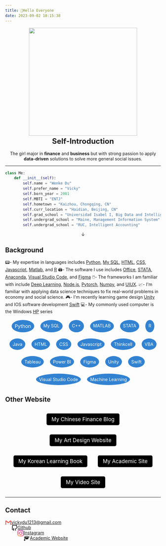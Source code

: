 ```yaml
---
title: 👋Hello Everyone
date: 2023-09-02 10:15:38
---
```


<style>
.shake-image:hover {
  animation: shake 2s; /* 增加动画持续时间 */
  animation-iteration-count: infinite;
}

@keyframes shake {
  0% { transform: translate(2px, 2px) rotate(0deg); }
  10% { transform: translate(-2px, -4px) rotate(-2deg); }
  20% { transform: translate(-4px, 0px) rotate(2deg); }
  30% { transform: translate(4px, 4px) rotate(0deg); }
  40% { transform: translate(2px, -2px) rotate(2deg); }
  50% { transform: translate(-2px, 4px) rotate(-2deg); }
  60% { transform: translate(-4px, 2px) rotate(0deg); }
  70% { transform: translate(4px, 2px) rotate(-2deg); }
  80% { transform: translate(-2px, -2px) rotate(2deg); }
  90% { transform: translate(2px, 4px) rotate(0deg); }
  100% { transform: translate(2px, -4px) rotate(-2deg); }
}
.button-container {
  text-align: center; /* Center aligns the contents */
}

.button {
  background-color: black;
  border: 1px solid transparent;
  text-align: center;
  border-radius: 5px;
  padding: 8px 15px;
  display: inline-block;
  font-size: 17px;
  color: white !important;
  text-decoration: none;
  margin: 15px; /* Increased margin */
}

.button:hover {
        background-color: rgba(0, 100, 200, 0.8);
        color: white;
    }

    .bubble-container {
        display: flex;
        flex-wrap: wrap;
        justify-content: center;
        gap: 10px;
        text-align: left; /* Changed from center to left */
    }

    .bubble {
        display: inline-block;
        padding: 10px;
        margin: 5px;
        border-radius: 50%;
        background-color: rgba(0, 100, 200, 0.8);
        color: white; /* Changed from black to white */
        text-decoration: none;
        font-size: 14px;
        transition: transform 0.3s;
    }
    .bubble:hover {
        transform: scale(1.2);
        animation: shake 1s;
    }
    /* You can add specific styles for each bubble to vary their sizes */
    #python {
        font-size: 16px; /* Larger font size for larger bubble */
    }
</style>
<script>
  document.querySelectorAll('.bubble').forEach(bubble => {
      bubble.addEventListener('mouseenter', () => {
          bubble.classList.add('shake');
      });
      bubble.addEventListener('mouseleave', () => {
          bubble.classList.remove('shake');
      });
  });
</script>

<div align=center>
  <img src="https://s2.loli.net/2024/01/12/MhqePj7W8pO3Jm5.png" width = "350" height = "350" class="shake-image"/>  
  <br>
  <strong><font size=5>Self-Introduction</font></strong>
  <br>
</div>

<br>

<div align=center>
The girl major in <strong>finance</strong> and <strong>business</strong> but with strong passion 
to apply <strong>data-driven</strong> solutions to solve more general social issues.
</div>


***


```python
class Me:
    def __init__(self):
        self.name = "Wenke Du"
        self.prefer_name = "Vicky"
        self.born_year = 2001
        self.MBTI = "ENTJ"
        self.hometown = "Kaizhou, Chongqing, CN"
        self.curr_location = "Haidian, Beijing, CN"
        self.grad_school = "Universidad Isabel I, Big Data and Intelligence"
        self.undergrad_school = "Maine, Management Information System"
        self.undergrad_school = "RUC, Intelligent Accounting"
```
<p align="center">&#8595;</p>

## Background
📟- My expertise in languages includes [Python](https://www.w3schools.com/python/), [My SQL](https://www.mysql.com/), [HTML](https://www.w3schools.com/html/), [CSS](https://www.w3schools.com/Css/), [Javascript](https://www.w3schools.com/js/DEFAULT.asp), [Matlab](https://www.mathworks.com/products/matlab.html), and [R](https://www.rstudio.com/categories/rstudio-ide/)
🖨️- The software I use includes [Office](https://www.office.com/), [STATA](https://www.stata.com/), [Anaconda](https://www.anaconda.com/), [Visual Studio Code](https://code.visualstudio.com/), and [Figma](https://www.figma.com/file/Tdf7OnEMmbOljZPTxINAOB/Social-Media-Ui-KIT?type=design&node-id=14804%3A4364&mode=design&t=q6iCQUZ0eeZdljTU-1)
🖱️- The frameworks I am familiar with include [Deep Learning](https://en.wikipedia.org/wiki/Deep_learning), [Node.js](https://nodejs.org/en), [Pytorch](https://pytorch.org/), [Numpy](https://numpy.org/), and [UIUX](https://www.figma.com/file/Tdf7OnEMmbOljZPTxINAOB/Social-Media-Ui-KIT?type=design&node-id=14804%3A4364&mode=design&t=q6iCQUZ0eeZdljTU-1).
📈- I'm familiar with applying data science techniques to fix real-world problems in economy and social science.
🎮- I'm recently learning game design [Unity](https://unity.com/) and IOS software development [Swift](https://en.wikipedia.org/wiki/Swift_(programming_language))
💻- My commonly used computer is the Windows [HP](https://www.hp.com/ca-en/home.html) series


<!DOCTYPE html>
<html>
<head>
    <title>Interactive Bubbles</title>
    <link rel="stylesheet" type="text/css" href="style.css">
</head>
<body>
    <div class="bubble-container">
        <a href="/2023/09/11/Project/Economy/Automation-and-Cryptocurrency/Quantitative-Portfolio-Trading/index.html#python-section" class="bubble" id="python">Python</a>
        <a href="/2023/09/11/Project/Design/System-Design/index.html#my-sql-section" class="bubble" id="my-sql">My SQL</a>        
        <a href="/2023/09/11/Project/Economy/Automation-and-Cryptocurrency/Decentralized-Cryptocurrency-Exchange/index.html#c++-section" class="bubble" id="c++">C++</a>
        <a href="/2023/09/11/Project/Economy/Automation-and-Cryptocurrency/Derivative-Mathematical-Pricing/index.html#matlab-section" class="bubble" id="matlab">MATLAB</a>
        <a href="/2023/09/11/Project/Social-Science/General-Application/index.html#stata-section" class="bubble" id="stata">STATA</a>        
        <a href="/2023/09/11/Project/Social-Science/Machine-Learning/Text-Analysis/index.html#r-section" class="bubble" id="r">R</a>     
        <a href="/2023/09/11/Project/Design/System-Design/index.html#java-section" class="bubble" id="java">Java</a>
        <a href="/2023/09/11/Project/Design/Educational-Game/index.html#html-section" class="bubble" id="html">HTML</a>        
        <a href="/2023/09/11/Project/Design/Art-Design/index.html#css-section" class="bubble" id="css">CSS</a>
        <a href="/2023/09/11/Note/Web-Development/index.html#javascript-section" class="bubble" id="javascript">Javascript</a>
        <a href="/2023/09/11/Project/Economy/Business-Visualization/index.html#thinkcell-section" class="bubble" id="thinkcell">Thinkcell</a>        
        <a href="/2023/09/11/Project/Economy/Automation-and-Cryptocurrency/Quantitative-Portfolio-Trading/index.html#vba-section" class="bubble" id="vba">VBA</a>   
        <a href="/2023/09/11/Project/Economy/Business-Visualization/index.html#tableau-section" class="bubble" id="tableau">Tableau</a>
        <a href="/2023/09/11/Project/Economy/Business-Visualization/index.html#power-bi-section" class="bubble" id="power-bi">Power BI</a>        
        <a href="/2023/09/11/Project/Design/Educational-Game/index.html#figma-section" class="bubble" id="figma">Figma</a>
        <a href="/2023/09/11/Project/Design/Educational-Game/index.html#unity-section" class="bubble" id="unity">Unity</a>
        <a href="/2023/09/11/Interview/CS-Tutorial/index.html#swfit-section" class="bubble" id="swift">Swift</a>        
        <a href="/2023/09/11/Post/Young/index.html#visual-studio-code-section" class="bubble" id="visual-studio-code">Visual Studio Code</a>     
        <a href="/2023/09/11/Project/Social-Science/Machine-Learning/Music-Genre-Classification/index.html#machine-learning-section" class="bubble" id="machine-learning">Machine Learning</a>
    </div>
    <script src="script.js"></script>
</body>
</html>

## Other Website


<div class="button-container">
  <a href="https://vicky-post-site.vercel.app/" class="button">My Chinese Finance Blog</a>
  <a href="https://jekyll-typing-artist.vercel.app/" class="button">My Art Design Website</a>
  <a href="https://korean-book.netlify.app" class="button">My Korean Learning Book</a>
  <a href="https://viiiikedy-academy.vercel.app/" class="button">My Academic Site</a>
  <a href="https://vicky-youtube-video.netlify.app" class="button">My Video Site</a>
</div>

***
## Contact

<html>
    <head>
        <title>Contact</title>
    </head>
    <body>
        <img src="/picture/mail.png" width="20" height="20" style="float: left;"/>
        <a href="mailto:vickydu1213@gmail.com">vickydu1213@gmail.com</a>
        <br/>
        <img src="/picture/github.png" width="20" height="20" style="float: left;"/>
        <a href="https://github.com/Viiiikedy">Github</a>
        <br/>
        <img src="/picture/ins.png" width="20" height="20" style="float: left;"/>
        <a href="https://www.instagram.com/viii.iiicky/">Instagram</a>
        <br/>
        <img src="/picture/bachelor-cap.png" width="20" height="20" style="float: left;"/>
        <a href="https://viiiikedy-academy.vercel.app/">Academic Website</a>
    </body>
</html>
